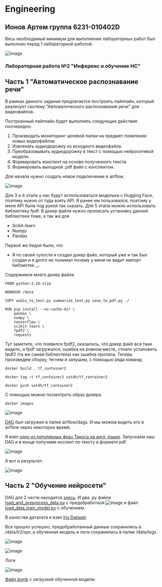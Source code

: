 # Engineering

## Ионов Артем группа 6231-010402D

Весь необходимый минимум для выполнения лабораторных работ был выполнен перед 1 лабораторной работой.

![image](https://github.com/user-attachments/assets/41eaed57-c69b-4a4a-aa2f-3ba4910b417f)

### Лабораторная работа №2 "Инференс и обучение НС"

## Часть 1 "Автоматическое распознавание речи"

В рамках данного задания предлагается построить пайплайн, который реализует систему "Автоматического распознавания речи" для видеофайлов.

Построенный пайплайн будет выполнять следующие действия поочередно:

1. Производить мониторинг целевой папки на предмет появления новых видеофайлов.
2. Извлекать аудиодорожку из исходного видеофайла.
3. Преобразовывать аудиодорожку в текст с помощью нейросетевой модели.
4. Формировать конспект на основе полученного текста.
5. Формировать выходной .pdf файл с конспектом.

Для начала нужно создать новое подключение в airflow. 

![image](https://github.com/user-attachments/assets/b855c085-be0a-48c2-ac47-e21dad3194ca)

Для 3 и 4 этапа у нас будут использоваться модельки с Hugging Face, поэтому нужно от туда взять API. Я ранее им пользовался, поэтому у меня API была под рукой так сказать.
Для 5 этапа можно использовать библиотеку fpdf. В докер файле нужно прописать установку данной библиотеки тоже, а так же для 
- Scikit-learn
- Numpy
- Pandas

Первой же бедой было, что
- Я по своей тупости я создал докер файл, который уже и так был создан и я долго не понимал почему у меня не видит импорт библиотек ._.

Содержимое моего докер файла

```
FROM python:3.10-slim

WORKDIR /data

COPY audio_to_text.py summarize_text.py save_to_pdf.py ./

RUN pip install --no-cache-dir \
    pandas \
    numpy \
    tensorflow \
    scikit-learn \
    fpdf2 \
    requests
```
Тут заметите, что появился fpdf2, оказалось, что докер файл все таки видело, и fpdf загружался, ошибка на ровном месте, стоило установить fpdf2 (та же самая библиотека) как ошибка пропала. 
Теперь произведем сборку, тегнем и запушим, с помощью ряда команд:

```
docker build . tf_container2
```

```
docker tag –t tf_container2 sat4h/tf_container2
```

```
docker push sat4h/tf_container2
```

С помощью можно посмотреть образ докера.
```
docker images
```

![image](https://github.com/user-attachments/assets/702a5844-33c1-4093-a6d0-e870d30d0be9)

[DAG](dag_1.py) был загружен в папке airflow/dags. И мы можем видеть его в airflow через некоторое время.

Я взял [одну из популярных фраз Таноса на англ. языке](input_video.mp4). Запускаем наш DAG и в конце получаем коспект по тексту в формате pdf.

![image](https://github.com/user-attachments/assets/378feaca-34e6-4c2b-aa6f-1ac763ee0ec9)

А вот и результат:

![image](https://github.com/user-attachments/assets/91514676-d37a-46e6-9186-920ec48f8da6)

## Часть 2 "Обучение нейросети"

DAG для 2 части находится [здесь](dag_2.py). И два .py файла [load_and_preprocess_data.py](load_and_preprocess_data.py) с предобработкой ![image](https://github.com/user-attachments/assets/2c166720-e9d2-4464-920c-dce7163f67d6)
 и файл [load_data_train_model.py](load_data_train_model.py) с обучением.

В качестве датасета я взял [Iris Dataset](https://gist.github.com/netj/8836201).

Все прошло успешно, предобработанный данные сохранились в /data/lr2/opr, а обученная модель и логи сохранились в папке /data/logs

![image](https://github.com/user-attachments/assets/b62b744a-a266-4117-9b2a-f83b967b14e2)

![image](https://github.com/user-attachments/assets/4b784ec8-ad06-42e6-8ff8-3c60e1599234)

Логи

![image](https://github.com/user-attachments/assets/bfd9f336-3c53-4c1e-b940-f70722167d9f)

[Файл ipynb](model.ipynb) с загрузкой обученной модели.
